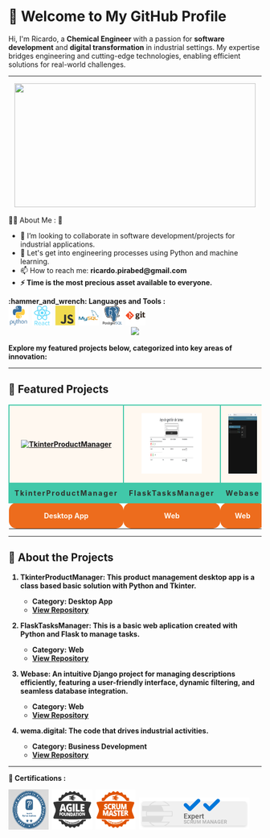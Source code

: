 
# 🌟 Welcome to My GitHub Profile  

Hi, I'm Ricardo, a **Chemical Engineer** with a passion for **software development** and **digital transformation** in industrial settings. My expertise bridges engineering and cutting-edge technologies, enabling efficient solutions for real-world challenges.

---
<div id="header" align="center">
   <img src="https://media2.giphy.com/media/v1.Y2lkPTc5MGI3NjExYjB0cXlmbnl3aHljeThzZGM5b3I1bzh2bDFiZzgydnVmenp4YXI3NSZlcD12MV9pbnRlcm5hbF9naWZfYnlfaWQmY3Q9Zw/l8LYLhthiKpu8/giphy.gif" width="480" height="246"/>
</div>

<div id="paragraph" align="left">

:man_technologist: About Me : 👋
<ul>
<li>👯 I’m looking to collaborate in software development/projects for industrial applications.</li>
<li>💬 Let's get into engineering processes using Python and machine learning. </li>
<li>📫 How to reach me: <b> ricardo.pirabed@gmail.com </li>
<li>⚡ Time is the most precious asset available to everyone.</li>
</ul>
:hammer_and_wrench: Languages and Tools :
</div>

<div>
    <img src="https://github.com/devicons/devicon/blob/master/icons/python/python-original-wordmark.svg" title="Python" alt="Python" width="40" height="40"/>&nbsp;
    <img src="https://github.com/devicons/devicon/blob/master/icons/react/react-original-wordmark.svg" title="React" alt="React" width="40" height="40"/>&nbsp; 
    <img src="https://github.com/devicons/devicon/blob/master/icons/javascript/javascript-original.svg" title="JavaScript" alt="JavaScript" width="40" height="40"/>&nbsp;
    <img src="https://github.com/devicons/devicon/blob/master/icons/mysql/mysql-original-wordmark.svg" title="MySQL"  alt="MySQL" width="40" height="40"/>&nbsp;
    <img src="https://github.com/devicons/devicon/blob/master/icons/postgresql/postgresql-original-wordmark.svg" title="Postgresql"  alt="Postgresql" width="40" height="40"/>&nbsp;
    <img src="https://github.com/devicons/devicon/blob/master/icons/git/git-original-wordmark.svg" title="Git" **alt="Git" width="40" height="40"/>&nbsp;
</div>

<div id="header" align="center">
  <img src="https://media.giphy.com/media/qgQUggAC3Pfv687qPC/giphy.gif" width="250"/>
</div>

Explore my featured projects below, categorized into key areas of innovation:

---

## 🚀 Featured Projects

<table style="border-collapse: collapse; width: 100%; border-spacing: 0;">
  <!-- First row: Project Images -->
  <tr>
    <td style="background-color: #FFF8F0; text-align: center; padding: 15px; border: 2px solid #41C8A9;">
      <a href="https://github.com/pira245/TkinterProductManager">
        <img src="https://github.com/pira245/TkinterProductManager/blob/wema.main/media/TkinterProductManager.png" alt="TkinterProductManager" width="120" height="120">
      </a>
    </td>
    <td style="background-color: #FFF8F0; text-align: center; padding: 15px; border: 2px solid #41C8A9;">
      <a href="https://github.com/pira245/FlaskTasksManager">
        <img src="https://github.com/pira245/FlaskTasksManager/blob/wema.main/media/FlaskTasksManager.png" alt="FlaskTasksManager" width="120" height="120">
      </a>
    </td>
    <td style="background-color: #FFF8F0; text-align: center; padding: 15px; border: 2px solid #41C8A9;">
      <a href="https://github.com/pira245/webase">
        <img src="https://github.com/pira245/webase/blob/wema.main/media/webase.png" alt="Webase" width="120" height="120">
      </a>
    </td>
    <td style="background-color: #FFF8F0; text-align: center; padding: 15px; border: 2px solid #41C8A9;">
      <a href="https://github.com/Wema-Digital/wema.digital">
        <img src="https://github.com/Wema-Digital/wema.digital/blob/main/wema.digital-horizontal.png" alt="wema.digital" width="120" height="120">
      </a>
    </td>
  </tr>
  <!-- Second row: Project Titles -->
  <tr>
    <td style="background-color: #41C8A9; color: #30322D; font-weight: bold; text-align: center; padding: 10px; letter-spacing: 2px; border: 2px solid #41C8A9;">
      <a href="https://github.com/pira245/TkinterProductManager" style="color: #30322D; text-decoration: none;">TkinterProductManager</a>
    </td>
    <td style="background-color: #41C8A9; color: #30322D; font-weight: bold; text-align: center; padding: 10px; letter-spacing: 2px; border: 2px solid #41C8A9;">
      <a href="https://github.com/pira245/FlaskTasksManager" style="color: #30322D; text-decoration: none;">FlaskTasksManager</a>
    </td>
    <td style="background-color: #41C8A9; color: #30322D; font-weight: bold; text-align: center; padding: 10px; letter-spacing: 2px; border: 2px solid #41C8A9;">
      <a href="https://github.com/pira245/webase" style="color: #30322D; text-decoration: none;">Webase</a>
    </td>
    <td style="background-color: #41C8A9; color: #30322D; font-weight: bold; text-align: center; padding: 10px; letter-spacing: 2px; border: 2px solid #41C8A9;">
      <a href="https://github.com/Wema-Digital/wema.digital" style="color: #30322D; text-decoration: none;">wema.digital</a>
    </td>
  </tr>
  <!-- Third row: Category Labels -->
  <tr>
    <td style="background-color: #ED6C1D; color: #FFF8F0; font-weight: bold; text-align: center; padding: 8px; border-radius: 15px;">
      Desktop App
    </td>
    <td style="background-color: #ED6C1D; color: #FFF8F0; font-weight: bold; text-align: center; padding: 8px; border-radius: 15px;">
      Web
    </td>
    <td style="background-color: #ED6C1D; color: #FFF8F0; font-weight: bold; text-align: center; padding: 8px; border-radius: 15px;">
      Web
    </td>
    <td style="background-color: #ED6C1D; color: #FFF8F0; font-weight: bold; text-align: center; padding: 8px; border-radius: 15px;">
      Business Development
    </td>
  </tr>
</table>

---

## 🌟 About the Projects

1. **TkinterProductManager:** This product management desktop app is a class based basic solution with Python and Tkinter.
   - **Category:** Desktop App
   - [View Repository](https://github.com/pira245/TkinterProductManager)

1. **FlaskTasksManager:** This is a basic web aplication created with Python and Flask to manage tasks.
   - **Category:** Web
   - [View Repository](https://github.com/pira245/FlaskTasksManager)

1. **Webase:** An intuitive Django project for managing descriptions efficiently, featuring a user-friendly interface, dynamic filtering, and seamless database integration.
   - **Category:** Web
   - [View Repository](https://github.com/pira245/webase)

1. **wema.digital:** The code that drives industrial activities. 
   - **Category:** Business Development
   - [View Repository](https://github.com/Wema-Digital/wema.digital)

---

:toolbox: Certifications :
<div>
    <img src="https://github.com/pira245/pira245/blob/wema.main/media/profile/python-institue.PNG" title="python-institute" alt="Python" width="80" height="80"/>&nbsp;
    <img src="https://github.com/pira245/pira245/blob/wema.main/media/profile/agile-foundation.png" title="agile-foundation" alt="agile" width="80" height="80"/>&nbsp; 
    <img src="https://github.com/pira245/pira245/blob/wema.main/media/profile/scrum-master.png" title="scrum-master" alt="scrum-master" width="80" height="80"/>&nbsp;
    <img src="https://github.com/pira245/pira245/blob/wema.main/media/profile/scrum-manager.png" title="scrum-manager" alt="scrum-manager" width="220" height="64"/>&nbsp;
</div>

